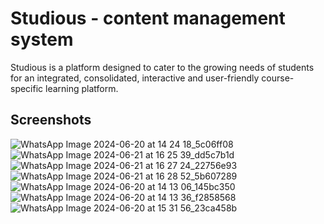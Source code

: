 ﻿# Studious - content management system
Studious is a platform designed to cater to the growing needs of students for an integrated, consolidated, interactive and user-friendly course-specific learning platform.

## Screenshots
![WhatsApp Image 2024-06-20 at 14 24 18_5c06ff08](https://github.com/abhis-1/studious/assets/153611048/1bbad0e1-70e3-4641-8a48-604cfe1510a1)
![WhatsApp Image 2024-06-21 at 16 25 39_dd5c7b1d](https://github.com/abhis-1/studious/assets/153611048/4f6f4d9e-4342-47e3-8ab6-ff24fbabbafe)
![WhatsApp Image 2024-06-21 at 16 27 24_22756e93](https://github.com/abhis-1/studious/assets/153611048/191eb5a1-c1a6-4e03-93d2-f6d98b90b800)
![WhatsApp Image 2024-06-21 at 16 28 52_5b607289](https://github.com/abhis-1/studious/assets/153611048/d7f6f31d-83ed-4e95-ba2b-6648a3807a4b)
![WhatsApp Image 2024-06-20 at 14 13 06_145bc350](https://github.com/abhis-1/studious/assets/153611048/972bfce6-985a-4b65-9a7d-da6af6e2dd97)
![WhatsApp Image 2024-06-20 at 14 13 36_f2858568](https://github.com/abhis-1/studious/assets/153611048/e32a3188-84a7-4b60-be04-669d07a5a31d)
![WhatsApp Image 2024-06-20 at 15 31 56_23ca458b](https://github.com/abhis-1/studious/assets/153611048/10fb8052-6777-4394-8871-4f48e6fae0df)
